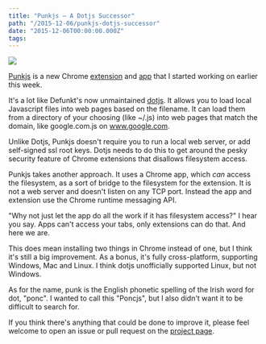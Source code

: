 ```yaml
---
title: "Punkjs — A Dotjs Successor"
path: "/2015-12-06/punkjs-dotjs-successor"
date: "2015-12-06T00:00:00.000Z"
tags:
---
```


[![](https://raw.githubusercontent.com/kudos/punkjs/master/assets/logo-256.png)](https://github.com/kudos/punkjs)

[Punkjs](https://github.com/kudos/punkjs) is a new Chrome [extension](https://chrome.google.com/webstore/detail/dkjpmglejjkidbgnokkgkiablgbdabpk) and [app](https://chrome.google.com/webstore/detail/ecnapnimgoienbogbgcmchpgjbgeaobk) that I started working on earlier this week.

It's a lot like Defunkt's now unmaintained [dotjs](https://github.com/defunkt/dotjs). It allows you to load local Javascript files into web pages based on the filename. It can load them from a directory of your choosing (like ~/.js) into web pages that match the domain, like google.com.js on www.google.com.

Unlike Dotjs, Punkjs doesn't require you to run a local web server, or add self-signed ssl root keys. Dotjs needs to do this to get around the pesky security feature of Chrome extensions that disallows filesystem access.

Punkjs takes another approach. It uses a Chrome app, which *can* access the filesystem, as a sort of bridge to the filesystem for the extension. It is not a web server and doesn't listen on any TCP port. Instead the app and extension use the Chrome runtime messaging API.

"Why not just let the app do all the work if it has filesystem access?" I hear you say. Apps can't access your tabs, only extensions can do that. And here we are.

This does mean installing two things in Chrome instead of one, but I think it's still a big improvement. As a bonus, it's fully cross-platform, supporting Windows, Mac and Linux. I think dotjs unofficially supported Linux, but not Windows.

As for the name, punk is the English phonetic spelling of the Irish word for dot, "ponc". I wanted to call this "Poncjs", but I also didn't want it to be difficult to search for.

If you think there's anything that could be done to improve it, please feel welcome to open an issue or pull request on the [project page](https://github.com/kudos/punkjs).
